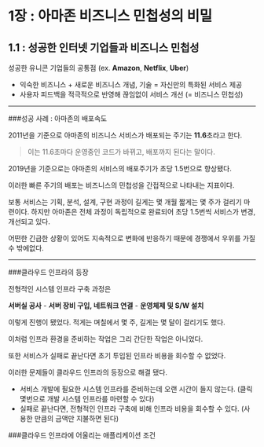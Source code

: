 # 1장 : 아마존 비즈니스 민첩성의 비밀

## 1.1 : 성공한 인터넷 기업들과 비즈니스 민첩성

성공한 유니콘 기업들의 공통점 (ex. **Amazon**, **Netflix**, **Uber**)

- 익숙한 비즈니스 + 새로운 비즈니스 개념, 기술 = 자신만의 특화된 서비스 제공
- 사용자 피드백을 적극적으로 반영해 끊임없이 서비스 개선 (= 비즈니스 민첩성)

---

###성공 사례 : 아마존의 배포속도

2011년을 기준으로 아마존의 비즈니스 서비스가 배포되는 주기는 **11.6**초라고 한다.

> 이는 11.6초마다 운영중인 코드가 바뀌고, 배포까지 된다는 말이다.

2019년을 기준으로는 아마존의 서비스의 배포주기가 초당 1.5번으로 향상됐다. 

이러한 빠른 주기의 배포는 비즈니스의 민첩성을 간접적으로 나타내는 지표이다.

보통 서비스는 기획, 분석, 설계, 구현 과정이 길게는 몇 개월 짧게는 몇 주가 걸리기 마련이다. 하지만 아마존은 전체 과정이 독립적으로 완료되어 초당 1.5번씩 서비스가 변경, 개선되고 있다.

어떤한 긴급한 상황이 있어도 지속적으로 변화에 반응하기 때문에 경쟁에서 우위를 가질 수 밖에없다.

---

###클라우드 인프라의 등장

전형적인 시스템 인프라 구축 과정은

**서버실 공사** - **서버 장비 구입, 네트워크 연결** - **운영체제 및 S/W 설치**

이렇게 진행이 됐었다. 적게는 며칠에서 몇 주, 길게는 몇 달이 걸리기도 했다.

이처럼 인프라 환경을 준비하는 작업은 그리 간단한 작업은 아니었다.

또한 서비스가 실패로 끝난다면 초기 투입된 인프라 비용을 회수할 수 없었다.

이러한 문제들이 클라우드 인프라의 등장으로 해결 됐다.

- 서비스 개발에 필요한 시스템 인프라를 준비하는데 오랜 시간이 들지 않는다. (클릭 몇번으로 개발 시스템 인프라를 마련할 수 있다)
- 실패로 끝난다면, 전형적인 인프라 구축에 비해 인프라 비용을 회수할 수 있다. (사용한 만큼의 금액만 지불하면 된다)

###클라우드 인프라에 어울리는 애플리케이션 조건

